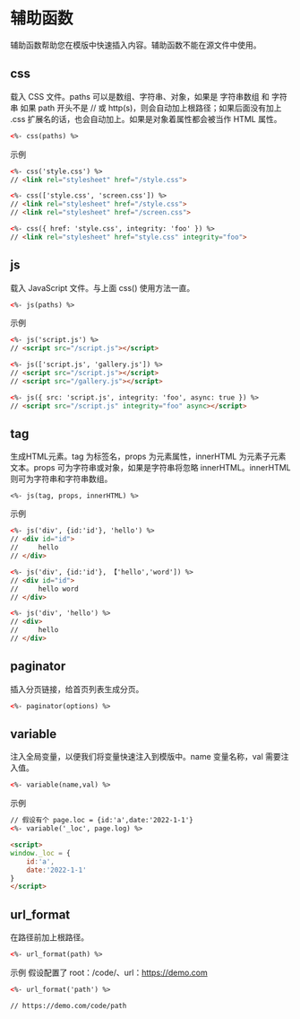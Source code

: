 # 辅助函数
辅助函数帮助您在模版中快速插入内容。辅助函数不能在源文件中使用。

## css
载入 CSS 文件。paths 可以是数组、字符串、对象，如果是 字符串数组 和 字符串 如果 path 开头不是 // 或 http(s)，则会自动加上根路径；如果后面没有加上 .css 扩展名的话，也会自动加上。如果是对象着属性都会被当作 HTML 属性。
``` html
<%- css(paths) %>
```
示例
``` html
<%- css('style.css') %>
// <link rel="stylesheet" href="/style.css">

<%- css(['style.css', 'screen.css']) %>
// <link rel="stylesheet" href="/style.css">
// <link rel="stylesheet" href="/screen.css">

<%- css({ href: 'style.css', integrity: 'foo' }) %>
// <link rel="stylesheet" href="style.css" integrity="foo">
```

## js
载入 JavaScript 文件。与上面 css() 使用方法一直。
``` html
<%- js(paths) %>
```
示例
``` html
<%- js('script.js') %>
// <script src="/script.js"></script>

<%- js(['script.js', 'gallery.js']) %>
// <script src="/script.js"></script>
// <script src="/gallery.js"></script>

<%- js({ src: 'script.js', integrity: 'foo', async: true }) %>
// <script src="/script.js" integrity="foo" async></script>
```

## tag
生成HTML元素。tag 为标签名，props 为元素属性，innerHTML 为元素子元素文本。props 可为字符串或对象，如果是字符串将忽略 innerHTML。innerHTML 则可为字符串和字符串数组。
``` ejs
<%- js(tag, props, innerHTML) %>
```
示例
``` html
<%- js('div', {id:'id'}, 'hello') %>
// <div id="id">
//     hello
// </div>

<%- js('div', {id:'id'}, 【'hello','word']) %>
// <div id="id">
//     hello word
// </div>

<%- js('div', 'hello') %>
// <div>
//     hello
// </div>
```

## paginator
插入分页链接，给首页列表生成分页。
``` html
<%- paginator(options) %>
```

## variable
注入全局变量，以便我们将变量快速注入到模版中。name 变量名称，val 需要注入值。
``` html
<%- variable(name,val) %>
```
示例
``` html
// 假设有个 page.loc = {id:'a',date:'2022-1-1'}
<%- variable('_loc', page.log) %>

<script>
window._loc = {
    id:'a',
    date:'2022-1-1'
}
</script>
```

## url_format
在路径前加上根路径。
``` html
<%- url_format(path) %>
```
示例
假设配置了 root：/code/、url：https://demo.com
``` html
<%- url_format('path') %>

// https://demo.com/code/path
```
